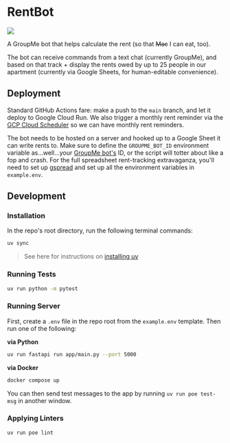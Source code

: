 # RentBot

![](https://pbs.twimg.com/media/EPYZgsIWsAEZNMs.jpg)

A GroupMe bot that helps calculate the rent (so that ~~Mac~~ I can eat, too).

The bot can receive commands from a text chat (currently GroupMe), and based on that track + display the rents owed by up to 25 people in our apartment (currently via Google Sheets, for human-editable convenience).

## Deployment

Standard GitHub Actions fare: make a push to the `main` branch, and let it deploy to Google Cloud Run. We also trigger a monthly rent reminder via the [GCP Cloud Scheduler](https://console.cloud.google.com/cloudscheduler?hl=en&inv=1&invt=Abnkvw&project=groupme-rentbot) so we can have monthly rent reminders.

The bot needs to be hosted on a server and hooked up to a Google Sheet it can write rents to. Make sure to define the `GROUPME_BOT_ID` environment variable as...well...your [GroupMe bot's](https://dev.groupme.com/tutorials/bots) ID, or the script will totter about like a fop and crash. For the full spreadsheet rent-tracking extravaganza, you'll need to set up [gspread](https://docs.gspread.org/en/latest/oauth2.html#service-account) and set up all the environment variables in `example.env`.

## Development

### Installation

In the repo's root directory, run the following terminal commands:

```bash
uv sync
```

> See here for instructions on [installing uv](https://docs.astral.sh/uv/getting-started/installation/)

### Running Tests

```bash
uv run python -m pytest
```

### Running Server

First, create a `.env` file in the repo root from the `example.env` template. Then run one of the following:

**via Python**
```bash
uv run fastapi run app/main.py --port 5000
```

**via Docker**
```bash
docker compose up
```

You can then send test messages to the app by running `uv run poe test-msg` in another window.

### Applying Linters

```bash
uv run poe lint
```
